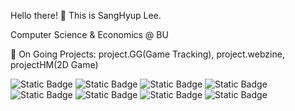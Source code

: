 Hello there! 👋
This is SangHyup Lee.

Computer Science & Economics @ BU


🔭 On Going Projects: project.GG(Game Tracking), project.webzine, projectHM(2D Game)

![Static Badge](https://img.shields.io/badge/Python-%233776AB?style=flat-square&logo=Python&logoColor=%23ffffff)
![Static Badge](https://img.shields.io/badge/MySQL-%234479A1?style=flat-square&logo=MySQL&logoColor=%23ffffff)
![Static Badge](https://img.shields.io/badge/JavaScript-%23F7DF1E?style=flat-square&logo=JavaScript&logoColor=%23000000)
![Static Badge](https://img.shields.io/badge/C-%23A8B9CC?style=flat-square&logo=JavaScript&logoColor=%23000000)
![Static Badge](https://img.shields.io/badge/CSS-%23663399?style=flat-square&logo=css&logoColor=%23ffffff)
![Static Badge](https://img.shields.io/badge/HTML-%23E34F26?style=flat-square&logo=css&logoColor=%23ffffff)
![Static Badge](https://img.shields.io/badge/Unity-%23FFFFFF?style=flat-square&logo=Unity&logoColor=%23000000)
![Static Badge](https://img.shields.io/badge/Jupyter-%23F37626?style=flat-square&logo=Jupyter&logoColor=%23ffffff)



<!--
**aiden293/aiden293** is a ✨ _special_ ✨ repository because its `README.md` (this file) appears on your GitHub profile.

Here are some ideas to get you started:

- 🔭 On Going Projects: project.GG(Game Tracking), project.webzine, projectHM(2D Game)
- 🌱
- 👯 I’m looking to collaborate on ...
- 🤔 I’m looking for help with ...
- 💬 Ask me about ...
- 📫 How to reach me: ...
- 😄 Pronouns: ...
- ⚡ Fun fact: ...
-->
